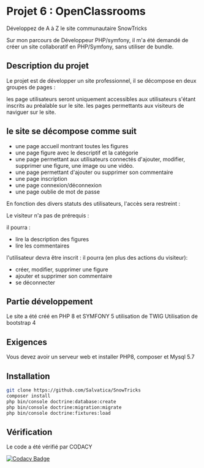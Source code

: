 # Projet 6 : OpenClassrooms
Développez de A à Z le site communautaire SnowTricks

Sur mon parcours de Développeur PHP/symfony, il m'a été demandé de créer un site collaboratif en PHP/Symfony, sans utiliser de bundle.

## Description du projet 
Le projet est de développer un site professionnel, il se décompose en deux groupes de pages :

les page utilisateurs seront uniquement accessibles aux utilisateurs s'étant inscrits au préalable sur le site.
les pages permettants aux visiteurs de naviguer sur le site.

## le site se décompose comme suit 

-  une page accueil montrant toutes les figures
-  une page figure avec le descriptif et la catégorie
-  une page permettant aux utilisateurs connectés d'ajouter, modifier, supprimer une figure, une image ou une vidéo.
-  une page permettant d'ajouter ou supprimer son commentaire
-  une page inscription
-  une page connexion/déconnexion
-  une page oublie de mot de passe

En fonction des divers statuts des utilisateurs, l'accès sera restreint :

Le visiteur n'a pas de prérequis :

il pourra :
- lire la description des figures
- lire les commentaires

l'utilisateur devra être inscrit : 
il pourra (en plus des actions du visiteur):
-  créer, modifier, supprimer une figure
-  ajouter et supprimer son commentaire
-  se déconnecter

## Partie développement
Le site a été créé en PHP 8 et SYMFONY 5
utilisation de TWIG
Utilisation de bootstrap 4

## Exigences
Vous devez avoir un serveur web et installer PHP8, composer et Mysql 5.7

## Installation

```bash
git clone https://github.com/Salvatica/SnowTricks
composer install
php bin/console doctrine:database:create
php bin/console doctrine:migration:migrate
php bin/console doctrine:fixtures:load
```

## Vérification
Le code a été vérifié par CODACY

[![Codacy Badge](https://api.codacy.com/project/badge/Grade/0191ddcb277d4145be39928a2526ae1f)](https://app.codacy.com/gh/Salvatica/SnowTricks?utm_source=github.com&utm_medium=referral&utm_content=Salvatica/SnowTricks&utm_campaign=Badge_Grade_Settings)
